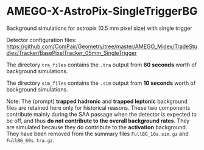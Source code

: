 # AMEGO-X-AstroPix-SingleTriggerBG
Background simulations for astropix (0.5 mm pixel size) with single trigger

Detector configuration files: https://github.com/ComPair/Geometry/tree/master/AMEGO_Midex/TradeStudies/Tracker/BasePixelTracker_05mm_SingleTrigger

The directory `tra_files` contains the `.tra` output from **60 seconds** worth of background simulations.

The directory `sim_files` contains the `.sim` output from **10 seconds** worth of background simulations.

Note: The (prompt) **trapped hadronic** and **trapped leptonic** background files are retained here only for historical reasons. These two components contribute mainly during the SAA passage when the detector is expected to be off, and thus **do not contribute to the overall background rates**. They are simulated because they do contribute to the **activation** background. They have been removed from the summary files `FullBG_10s.sim.gz` and `FullBG_60s.tra.gz`. 


